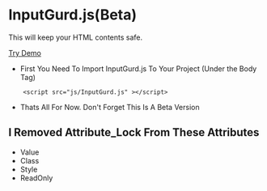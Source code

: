 # InputGurd.js(Beta)
This will keep your HTML contents safe.

[Try Demo](https://github.com/gobzateloon/InputGurd.js)

* First You Need To Import InputGurd.js To Your Project (Under the Body Tag)

```
    <script src="js/InputGurd.js" ></script>
```

* Thats All For Now. Don't Forget This Is A Beta Version

## I Removed Attribute_Lock From These Attributes
* Value
* Class
* Style
* ReadOnly
